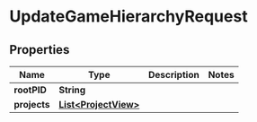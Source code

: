 

# UpdateGameHierarchyRequest


## Properties

| Name | Type | Description | Notes |
|------------ | ------------- | ------------- | -------------|
|**rootPID** | **String** |  |  |
|**projects** | [**List&lt;ProjectView&gt;**](ProjectView.md) |  |  |




